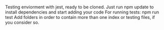 Testing enviorment with jest, ready to be cloned.
Just run npm update to install dependencies and start adding your code
For running tests: npm run test
Add folders in order to contain more than one index or testing files, if you consider so.
